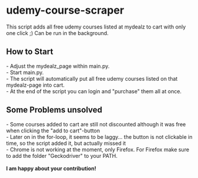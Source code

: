 # udemy-course-scraper
This script adds all free udemy courses listed at mydealz to cart with only one click ;)
Can be run in the background.

<h2> How to Start </h2>
- Adjust the mydealz_page within main.py. <br>
- Start main.py. <br>
- The script will automatically put all free udemy courses listed on that mydealz-page into cart. <br>
- At the end of the script you can login and "purchase" them all at once. <br>

<h2> Some Problems unsolved </h2>
- Some courses added to cart are still not discounted although it was free when clicking the "add to cart"-button <br>
- Later on in the for-loop, it seems to be laggy... the button is not clickable in time, so the script added it, but actually missed it <br>
- Chrome is not working at the moment, only Firefox. For Firefox make sure to add the folder "Geckodriver" to your PATH. <br>

<br>
<b> I am happy about your contribution! </b>

